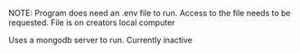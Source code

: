 NOTE: Program does need an .env file to run. Access to the file needs to be requested.
File is on creators local computer

Uses a mongodb server to run. Currently inactive
